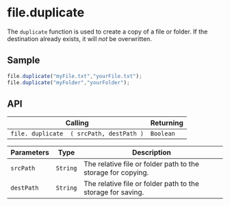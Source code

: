 # file.duplicate

The `duplicate` function is used to create a copy of a file or folder. If the destination already exists, it will *not* be overwritten.

## Sample

```javascript
file.duplicate("myFile.txt","yourFile.txt");
file.duplicate("myFolder","yourFolder");
```

## API

| Calling | Returning |
|---|---|
| `file. duplicate  ( srcPath, destPath )` | `Boolean` |

| Parameters | Type | Description |
|---|---|---|
| `srcPath` | `String` | The relative file or folder path to the storage for copying. |
| `destPath` | `String` | The relative file or folder path to the storage for saving. |